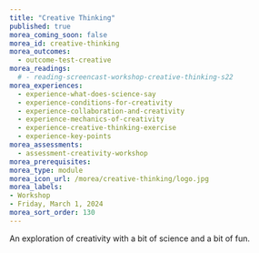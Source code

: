 ```yaml
---
title: "Creative Thinking"
published: true
morea_coming_soon: false
morea_id: creative-thinking
morea_outcomes:
  - outcome-test-creative
morea_readings:
  # - reading-screencast-workshop-creative-thinking-s22
morea_experiences:
  - experience-what-does-science-say
  - experience-conditions-for-creativity
  - experience-collaboration-and-creativity
  - experience-mechanics-of-creativity
  - experience-creative-thinking-exercise
  - experience-key-points
morea_assessments:
  - assessment-creativity-workshop
morea_prerequisites:
morea_type: module
morea_icon_url: /morea/creative-thinking/logo.jpg
morea_labels:
- Workshop
- Friday, March 1, 2024
morea_sort_order: 130
---
```


An exploration of creativity with a bit of science and a bit of fun.
